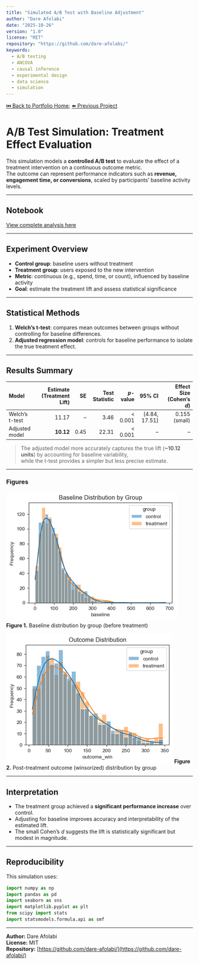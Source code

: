 ```yaml
---
title: "Simulated A/B Test with Baseline Adjustment"
author: "Dare Afolabi"
date: "2025-10-26"
version: "1.0"
license: "MIT"
repository: "https://github.com/dare-afolabi/"
keywords:
  - A/B testing
  - ANCOVA
  - causal inference
  - experimental design
  - data science
  - simulation
---
```


[⏮️ Back to Portfolio Home](../README.md); [⬅️ Previous Project](../house-price-prediction/index.md)

# A/B Test Simulation: Treatment Effect Evaluation

This simulation models a **controlled A/B test** to evaluate the effect of a treatment intervention on a continuous outcome metric.  
The outcome can represent performance indicators such as **revenue, engagement time, or conversions**, scaled by participants’ baseline activity levels.

---

## Notebook
[View complete analysis here](./AB_Test_Simulation_DA_24102025.ipynb)

---

## Experiment Overview

- **Control group**: baseline users without treatment  
- **Treatment group**: users exposed to the new intervention  
- **Metric**: continuous (e.g., spend, time, or count), influenced by baseline activity  
- **Goal**: estimate the treatment lift and assess statistical significance

---

## Statistical Methods

1. **Welch’s t-test**: compares mean outcomes between groups without controlling for baseline differences.  
2. **Adjusted regression model**: controls for baseline performance to isolate the true treatment effect.

---

## Results Summary

| Model | Estimate (Treatment Lift) | SE | Test Statistic | *p*-value | 95% CI | Effect Size (Cohen’s *d*) |
|:------|---------------------------:|--:|---------------:|-----------:|-------:|---------------------------:|
| Welch’s t-test | 11.17 | – | 3.46 | < 0.001 | [4.84, 17.51] | 0.155 (small) |
| Adjusted model | **10.12** | 0.45 | 22.31 | < 0.001 | – | – |

> The adjusted model more accurately captures the true lift (**~10.12 units**) by accounting for baseline variability,  
> while the t-test provides a simpler but less precise estimate.

---

### **Figures**

![Figure 1](./baseline_distribution.png)
**Figure 1.** Baseline distribution by group (before treatment)  

![Figure 2](./outcome_distribution.png)
**Figure 2.** Post-treatment outcome (winsorized) distribution by group  

---

## Interpretation

- The treatment group achieved a **significant performance increase** over control.  
- Adjusting for baseline improves accuracy and interpretability of the estimated lift.  
- The small Cohen’s *d* suggests the lift is statistically significant but modest in magnitude.

---

## Reproducibility

This simulation uses:

```python
import numpy as np
import pandas as pd
import seaborn as sns
import matplotlib.pyplot as plt
from scipy import stats
import statsmodels.formula.api as smf
```

---

**Author:** Dare Afolabi  
**License:** MIT  
**Repository:** [https://github.com/dare-afolabi/](https://github.com/dare-afolabi/)
